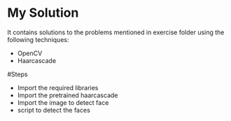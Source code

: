 # My Solution

It contains solutions to the problems mentioned in exercise folder using the following techniques:

* OpenCV
* Haarcascade

#Steps
* Import the required libraries
* Import the pretrained haarcascade
* Import the image to detect face 
* script to detect the faces
